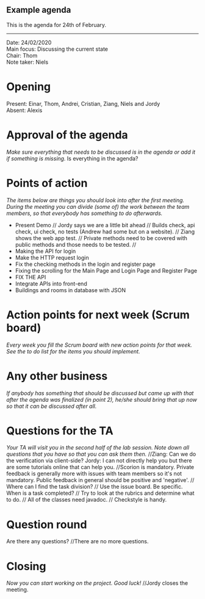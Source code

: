 ## Example agenda

This is the agenda for 24th of February. 

---

Date:           24/02/2020\
Main focus:     Discussing the current state\
Chair:          Thom\
Note taker:     Niels


# Opening
Present: Einar, Thom, Andrei, Cristian, Ziang, Niels and Jordy\
Absent: Alexis

# Approval of the agenda
*Make sure everything that needs to be discussed is in the agenda or add it if something is missing.*
Is everything in the agenda?

# Points of action
*The items below are things you should look into after the first meeting. During the meeting you can divide (some of) the work between the team members, so that everybody has something to do afterwards.*
* Present Demo
// Jordy says we are a little bit ahead
// Builds check, api check, ui check, no tests (Andrew had some but on a website).
// Ziang shows the web app test. 
// Private methods need to be covered with public methods and those needs to be tested.
// 
* Making the API for login
* Make the HTTP request login
* Fix the checking methods in the login and register page
* Fixing the scrolling for the Main Page and Login Page and Register Page
* FIX THE API
* Integrate APIs into front-end
* Buildings and rooms in database with JSON

# Action points for next week (Scrum board)
*Every week you fill the Scrum board with new action points for that week. See the to do list for the items you should implement.*


# Any other business
*If anybody has something that should be discussed but came up with that after the agenda was finalized (in point 2), he/she should bring that up now so that it can be discussed after all.*

# Questions for the TA
*Your TA will visit you in the second half of the lab session. Note down all questions that you have so that you can ask them then.*
//Ziang: Can we do the verification via client-side? Jordy: I can not directly help you but there are some tutorials online that can help you.
//Scorion is mandatory. Private feedback is generally more with issues with team members so it's not mandatory. Public feedback in general should be positive and 'negative'.
// Where can I find the task division?
// Use the issue board. Be specific. When is a task completed?
// Try to look at the rubrics and determine what to do.
// All of the classes need javadoc.
// Checkstyle is handy.


# Question round
Are there any questions?
//There are no more questions.

# Closing
*Now you can start working on the project. Good luck!*
//Jordy closes the meeting.
